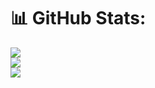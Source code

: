 # 📊 GitHub Stats:
![](https://github-readme-stats.vercel.app/api?username=AkramStation&theme=dark&hide_border=false&include_all_commits=false&count_private=false)<br/>
![](https://github-readme-streak-stats.herokuapp.com/?user=AkramStation&theme=dark&hide_border=false)<br/>
![](https://github-readme-stats.vercel.app/api/top-langs/?username=AkramStation&theme=dark&hide_border=false&include_all_commits=false&count_private=false&layout=compact)



